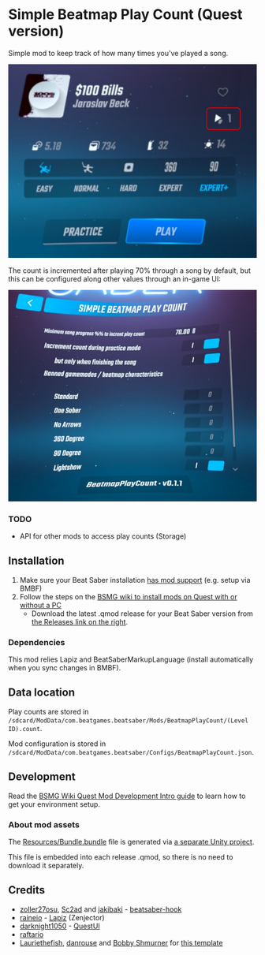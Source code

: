 # Simple Beatmap Play Count (Quest version)

Simple mod to keep track of how many times you've played a song.

![Preview](./assets/menu-leveldetail-playcount.png)

The count is incremented after playing 70% through a song by default, but this can be configured along other values through an in-game UI:

![Mod settings](./assets/mod-settings.png)

### TODO

- API for other mods to access play counts (Storage)

## Installation

1. Make sure your Beat Saber installation [has mod support](https://bsmg.wiki/quest-modding.html) (e.g. setup via BMBF)
2. Follow the steps on the [BSMG wiki to install mods on Quest with or without a PC](https://bsmg.wiki/quest-modding.html#installing-mods)
   - Download the latest .qmod release for your Beat Saber version from [the Releases link on the right](releases/).

### Dependencies

This mod relies Lapiz and BeatSaberMarkupLanguage (install automatically when you sync changes in BMBF).

## Data location

Play counts are stored in `/sdcard/ModData/com.beatgames.beatsaber/Mods/BeatmapPlayCount/(Level ID).count`.

Mod configuration is stored in `/sdcard/ModData/com.beatgames.beatsaber/Configs/BeatmapPlayCount.json`.

## Development

Read the [BSMG Wiki Quest Mod Development Intro guide](https://bsmg.wiki/modding/quest-mod-dev-intro.html) to learn how to get your environment setup.

### About mod assets

The [Resources/Bundle.bundle](./BeatmapPlayCount/Resources/Bundle.bundle) file is generated via [a separate Unity project](https://github.com/netux/BeatSaber-BeatmapPlayCount-AssetBundler).

This file is embedded into each release .qmod, so there is no need to download it separately.

## Credits

* [zoller27osu](https://github.com/zoller27osu), [Sc2ad](https://github.com/Sc2ad) and [jakibaki](https://github.com/jakibaki) - [beatsaber-hook](https://github.com/sc2ad/beatsaber-hook)
* [raineio](https://github.com/raineio/Lapiz) - [Lapiz](https://github.com/raineio/Lapiz) (Zenjector)
* [darknight1050](https://github.com/darknight1050) - [QuestUI](https://github.com/darknight1050/QuestUI)
* [raftario](https://github.com/raftario)
* [Lauriethefish](https://github.com/Lauriethefish), [danrouse](https://github.com/danrouse) and [Bobby Shmurner](https://github.com/BobbyShmurner) for [this template](https://github.com/Lauriethefish/quest-mod-template)
